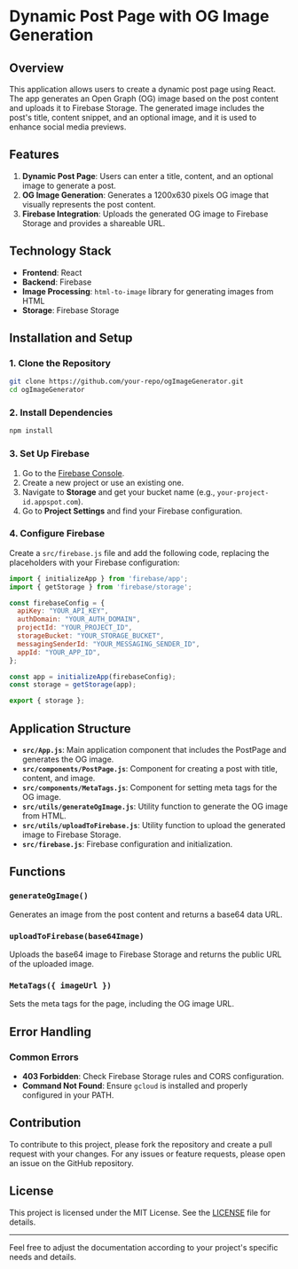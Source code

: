 
# Dynamic Post Page with OG Image Generation

## Overview

This application allows users to create a dynamic post page using React. The app generates an Open Graph (OG) image based on the post content and uploads it to Firebase Storage. The generated image includes the post's title, content snippet, and an optional image, and it is used to enhance social media previews.

## Features

1. **Dynamic Post Page**: Users can enter a title, content, and an optional image to generate a post.
2. **OG Image Generation**: Generates a 1200x630 pixels OG image that visually represents the post content.
3. **Firebase Integration**: Uploads the generated OG image to Firebase Storage and provides a shareable URL.

## Technology Stack

- **Frontend**: React
- **Backend**: Firebase
- **Image Processing**: `html-to-image` library for generating images from HTML
- **Storage**: Firebase Storage

## Installation and Setup

### 1. Clone the Repository

```bash
git clone https://github.com/your-repo/ogImageGenerator.git
cd ogImageGenerator
```

### 2. Install Dependencies

```bash
npm install
```

### 3. Set Up Firebase

1. Go to the [Firebase Console](https://console.firebase.google.com/).
2. Create a new project or use an existing one.
3. Navigate to **Storage** and get your bucket name (e.g., `your-project-id.appspot.com`).
4. Go to **Project Settings** and find your Firebase configuration.

### 4. Configure Firebase

Create a `src/firebase.js` file and add the following code, replacing the placeholders with your Firebase configuration:

```javascript
import { initializeApp } from 'firebase/app';
import { getStorage } from 'firebase/storage';

const firebaseConfig = {
  apiKey: "YOUR_API_KEY",
  authDomain: "YOUR_AUTH_DOMAIN",
  projectId: "YOUR_PROJECT_ID",
  storageBucket: "YOUR_STORAGE_BUCKET",
  messagingSenderId: "YOUR_MESSAGING_SENDER_ID",
  appId: "YOUR_APP_ID",
};

const app = initializeApp(firebaseConfig);
const storage = getStorage(app);

export { storage };
```

## Application Structure

- **`src/App.js`**: Main application component that includes the PostPage and generates the OG image.
- **`src/components/PostPage.js`**: Component for creating a post with title, content, and image.
- **`src/components/MetaTags.js`**: Component for setting meta tags for the OG image.
- **`src/utils/generateOgImage.js`**: Utility function to generate the OG image from HTML.
- **`src/utils/uploadToFirebase.js`**: Utility function to upload the generated image to Firebase Storage.
- **`src/firebase.js`**: Firebase configuration and initialization.

## Functions

### `generateOgImage()`

Generates an image from the post content and returns a base64 data URL.

### `uploadToFirebase(base64Image)`

Uploads the base64 image to Firebase Storage and returns the public URL of the uploaded image.

### `MetaTags({ imageUrl })`

Sets the meta tags for the page, including the OG image URL.

## Error Handling

### Common Errors

- **403 Forbidden**: Check Firebase Storage rules and CORS configuration.
- **Command Not Found**: Ensure `gcloud` is installed and properly configured in your PATH.

## Contribution

To contribute to this project, please fork the repository and create a pull request with your changes. For any issues or feature requests, please open an issue on the GitHub repository.

## License

This project is licensed under the MIT License. See the [LICENSE](LICENSE) file for details.

---

Feel free to adjust the documentation according to your project's specific needs and details.
